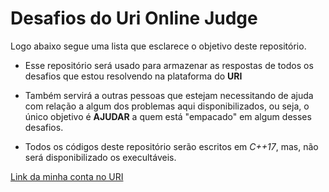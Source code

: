 # Desafios do Uri Online Judge

Logo abaixo segue uma lista que esclarece o objetivo deste repositório.

- Esse repositório será usado para armazenar as respostas de todos os desafios que estou resolvendo na plataforma do **URI**

- Também servirá a outras pessoas que estejam necessitando de ajuda com relação a algum dos problemas aqui disponibilizados, ou seja, o único objetivo é **AJUDAR** a quem está "empacado" em algum desses desafios.

- Todos os códigos deste repositório serão escritos em _C++17_, mas, não será disponibilizado os execultáveis.

[Link da minha conta no URI](https://www.urionlinejudge.com.br/judge/pt/profile/304068)
